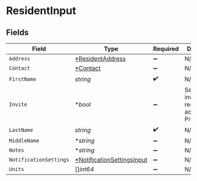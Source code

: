 # ResidentInput


## Fields

| Field                                                                          | Type                                                                           | Required                                                                       | Description                                                                    |
| ------------------------------------------------------------------------------ | ------------------------------------------------------------------------------ | ------------------------------------------------------------------------------ | ------------------------------------------------------------------------------ |
| `Address`                                                                      | [*ResidentAddress](../../models/shared/residentaddress.md)                     | :heavy_minus_sign:                                                             | N/A                                                                            |
| `Contact`                                                                      | [*Contact](../../models/shared/contact.md)                                     | :heavy_minus_sign:                                                             | N/A                                                                            |
| `FirstName`                                                                    | *string*                                                                       | :heavy_check_mark:                                                             | N/A                                                                            |
| `Invite`                                                                       | **bool*                                                                        | :heavy_minus_sign:                                                             | Send an invite to the resident to access PropertyMeld                          |
| `LastName`                                                                     | *string*                                                                       | :heavy_check_mark:                                                             | N/A                                                                            |
| `MiddleName`                                                                   | **string*                                                                      | :heavy_minus_sign:                                                             | N/A                                                                            |
| `Notes`                                                                        | **string*                                                                      | :heavy_minus_sign:                                                             | N/A                                                                            |
| `NotificationSettings`                                                         | [*NotificationSettingsInput](../../models/shared/notificationsettingsinput.md) | :heavy_minus_sign:                                                             | N/A                                                                            |
| `Units`                                                                        | []*int64*                                                                      | :heavy_minus_sign:                                                             | N/A                                                                            |